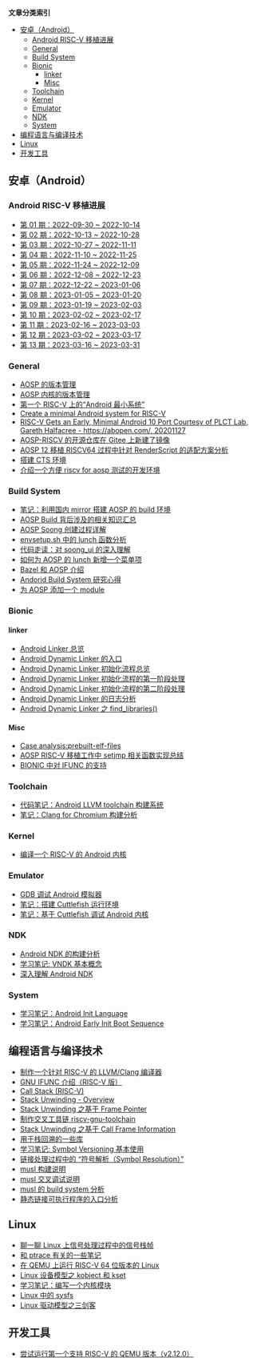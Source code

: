 **文章分类索引**

<!-- TOC -->

- [安卓（Android）](#安卓android)
	- [Android RISC-V 移植进展](#android-risc-v-移植进展)
	- [General](#general)
	- [Build System](#build-system)
	- [Bionic](#bionic)
		- [linker](#linker)
		- [Misc](#misc)
	- [Toolchain](#toolchain)
	- [Kernel](#kernel)
	- [Emulator](#emulator)
	- [NDK](#ndk)
	- [System](#system)
- [编程语言与编译技术](#编程语言与编译技术)
- [Linux](#linux)
- [开发工具](#开发工具)

<!-- /TOC -->


## 安卓（Android）

### Android RISC-V 移植进展

- [第 01 期：2022-09-30 ~ 2022-10-14][40]
- [第 02 期：2022-10-13 ~ 2022-10-28][41]
- [第 03 期：2022-10-27 ~ 2022-11-11][46]
- [第 04 期：2022-11-10 ~ 2022-11-25][47]
- [第 05 期：2022-11-24 ~ 2022-12-09][49]
- [第 06 期：2022-12-08 ~ 2022-12-23][50]
- [第 07 期：2022-12-22 ~ 2023-01-06][59]
- [第 08 期：2023-01-05 ~ 2023-01-20][62]
- [第 09 期：2023-01-19 ~ 2023-02-03][65]
- [第 10 期：2023-02-02 ~ 2023-02-17][66]
- [第 11 期：2023-02-16 ~ 2023-03-03][67]
- [第 12 期：2023-03-02 ~ 2023-03-17][68]
- [第 13 期：2023-03-16 ~ 2023-03-31][70]

### General

- [AOSP 的版本管理][1]
- [AOSP 内核的版本管理][2]
- [第一个 RISC-V 上的“Android 最小系统”][5]
- [Create a minimal Android system for RISC-V][31]
- [RISC-V Gets an Early, Minimal Android 10 Port Courtesy of PLCT Lab, Gareth Halfacree - https://abopen.com/, 20201127][32]
- [AOSP-RISCV 的开源仓库在 Gitee 上新建了镜像][6]
- [AOSP 12 移植 RISCV64 过程中针对 RenderScript 的适配方案分析][16]
- [搭建 CTS 环境][21]
- [介绍一个方便 riscv for aosp 测试的开发环境][75]

### Build System

- [笔记：利用国内 mirror 搭建 AOSP 的 build 环境][60]
- [AOSP Build 背后涉及的相关知识汇总][7]
- [AOSP Soong 创建过程详解][8]
- [envsetup.sh 中的 lunch 函数分析][9]
- [代码走读：对 soong_ui 的深入理解][10]
- [如何为 AOSP 的 lunch 新增一个菜单项][12]
- [Bazel 和 AOSP 介绍][18]
- [Andorid Build System 研究心得][33]
- [为 AOSP 添加一个 module][34]

### Bionic

#### linker

- [Android Linker 总览][53]
- [Android Dynamic Linker 的入口][52]
- [Android Dynamic Linker 初始化流程总览][54]
- [Android Dynamic Linker 初始化流程的第一阶段处理][55]
- [Android Dynamic Linker 初始化流程的第二阶段处理][56]
- [Android Dynamic Linker 的日志分析][57]
- [Android Dynamic Linker 之 find_libraries()][58]

#### Misc

- [Case analysis:prebuilt-elf-files][11]
- [AOSP RISC-V 移植工作中 setjmp 相关函数实现总结][17]
- [BIONIC 中对 IFUNC 的支持][20]

### Toolchain

- [代码笔记：Android LLVM toolchain 构建系统][48]
- [笔记：Clang for Chromium 构建分析][64]

### Kernel

- [编译一个 RISC-V 的 Android 内核][3]

### Emulator

- [GDB 调试 Android 模拟器][15]
- [笔记：搭建 Cuttlefish 运行环境][61]
- [笔记：基于 Cuttlefish 调试 Android 内核][63]

### NDK

- [Android NDK 的构建分析][13]
- [学习笔记: VNDK 基本概念][37]
- [深入理解 Android NDK][51]

### System

- [学习笔记：Android Init Language][35]
- [学习笔记：Android Early Init Boot Sequence][36]


## 编程语言与编译技术

- [制作一个针对 RISC-V 的 LLVM/Clang 编译器][4]
- [GNU IFUNC 介绍（RISC-V 版）][19]
- [Call Stack (RISC-V)][22]
- [Stack Unwinding - Overview][23]
- [Stack Unwinding 之基于 Frame Pointer][24]
- [制作交叉工具链 riscv-gnu-toolchain][25]
- [Stack Unwinding 之基于 Call Frame Information][26]
- [用于栈回溯的一些库][28]
- [学习笔记: Symbol Versioning 基本使用][38]
- [链接处理过程中的 “符号解析（Symbol Resolution）”][69]
- [musl 构建说明][71]
- [musl 交叉调试说明][72]
- [musl 的 build system 分析][73]
- [静态链接可执行程序的入口分析][74]

## Linux

- [聊一聊 Linux 上信号处理过程中的信号栈帧][27]
- [和 ptrace 有关的一些笔记][29]
- [在 QEMU 上运行 RISC-V 64 位版本的 Linux][30]
- [Linux 设备模型之 kobject 和 kset][42]
- [学习笔记：编写一个内核模块][43]
- [Linux 中的 sysfs][44]
- [Linux 驱动模型之三剑客][45]

## 开发工具

- [尝试运行第一个支持 RISC-V 的 QEMU 版本（v2.12.0）][14]


[1]:./20200911-platform-version.md
[2]:./20200915-android-linux-version.md
[3]:./20200929-build-riscv-android-kernel.md
[4]:./20201009-create-clang-riscv.md
[5]:./20201120-first-rv-android-mini-system.md
[6]:./20201215-opensrc-on-gitee.md
[7]:./20201230-android-build-sum.md
[8]:./20210111-soong-process.md
[9]:./20211026-lunch.md
[10]:./20211102-codeanalysis-soong_ui.md
[11]:./20220226-case-prebuilt-elf-files.md
[12]:./20220315-howto-add-lunch-entry.md
[13]:./20220402-understand-how-ndk-built.md
[14]:./20220406-qemu-riscv-2.12.md
[15]:./20220412-howto-gdb-android-emulator.md
[16]:./20220509-renderscipt-adaptation-analysis-in-android12-riscv64-porting.md
[17]:./20220511-aosp-riscv-setjmp.md
[18]:./20220615-introduce-bazel-for-aosp.md
[19]:./20220621-ifunc.md
[20]:./20220623-ifunc-bionic.md
[21]:./20220705-build-the-cts.md
[22]:./20220717-call-stack.md
[23]:./20220719-stack-unwinding.md
[24]:./20220719-stackuw-fp.md
[25]:./20220721-riscv-gcc.md
[26]:./20220721-stackuw-cfi.md
[27]:./20220816-signal-frame.md
[28]:./20220819-libunwind.md
[29]:./20220829-ptrace.md
[30]:https://zhuanlan.zhihu.com/p/258394849
[31]:https://plctlab.github.io/aosp/create-a-minimal-android-system-for-riscv.html
[32]:https://abopen.com/news/risc-v-gets-an-early-minimal-android-10-port-courtesy-of-plct-lab/
[33]:./20220905-aosp-build-system.md
[34]:./20220908-add-app-in-aosp.md
[35]:./20220915-andorid-init-language.md
[36]:./20220916-android-early-boot-sequence.md
[37]:./20220923-vndk.md
[38]:./20221008-symbol-version.md
[40]:./android-review/20221013.md
[41]:./android-review/20221028.md
[42]:./20221029-kobject-kset.md
[43]:./20221101-write-lkm.md
[44]:./20221101-sysfs.md
[45]:./20221102-bus-device-driver.md
[46]:./android-review/20221111.md
[47]:./android-review/20221125.md
[48]:./20221206-android-llvm-build-system.md
[49]:./android-review/20221209.md
[50]:./android-review/20221223.md
[51]:./20221214-what-is-ndk.md
[52]:./20221220-andorid-linker-entry.md
[53]:./20221220-android-linker-overview.md
[54]:./20221222-android-dynamic-linker-overview.md
[55]:./20221226-android-linker-init-1st.md
[56]:./20221226-android-linker-init-2nd.md
[57]:./20230101-android-linker-log.md
[58]:./20230102-android-linker-findlibrary.md
[59]:./android-review/20230106.md
[60]:./20230111-aosp-build.md
[61]:./20230111-cuttlefish-setup.md
[62]:./android-review/20230120.md
[63]:./20230115-cuttlefish-kernel-dev.md
[64]:./20230201-chrome-clang-build.md
[65]:./android-review/2023-02-03.md
[66]:./android-review/2023-02-17.md
[67]:./android-review/2023-03-03.md
[68]:./android-review/2023-03-17.md
[69]:./20230321-symbol-resolution-elf.md
[70]:./android-review/2023-03-31.md
[71]:./20230401-musl-build.md
[72]:./20230402-musl-debug.md
[73]:./20230403-musl-build-system.md
[74]:./20230404-exec-entrypoint.md
[75]:./20230407-test-riscv.md